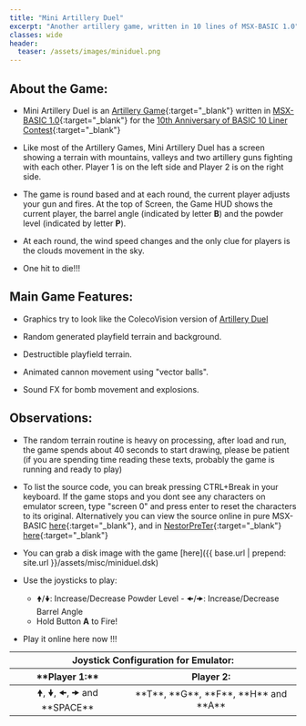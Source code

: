 ```yaml
---
title: "Mini Artillery Duel"
excerpt: "Another artillery game, written in 10 lines of MSX-BASIC 1.0"
classes: wide
header:
  teaser: /assets/images/miniduel.png
---
```


## About the Game:

* Mini Artillery Duel is an [Artillery Game](https://en.wikipedia.org/wiki/Artillery_game){:target="_blank"} written in [MSX-BASIC 1.0](https://en.wikipedia.org/wiki/MSX_BASIC){:target="_blank"} for the [10th Anniversary of BASIC 10 Liner Contest](https://gkanold.wixsite.com/homeputerium){:target="_blank"}

* Like most of the Artillery Games, Mini Artillery Duel has a screen showing a terrain with mountains, valleys and two artillery guns fighting with each other. Player 1 is on the left side and Player 2 is on the right side.

* The game is round based and at each round, the current player adjusts your gun and fires. At the top of Screen, the Game HUD shows the current player, the barrel angle (indicated by letter **B**) and the powder level (indicated by letter **P**).

* At each round, the wind speed changes and the only clue for players is the clouds movement in the sky.

* One hit to die!!!

## Main Game Features:

* Graphics try to look like the ColecoVision version of [Artillery Duel](https://www.youtube.com/watch?v=pbw9qYPxxvQ)

* Random generated playfield terrain and background.

* Destructible playfield terrain.

* Animated cannon movement using "vector balls".

* Sound FX for bomb movement and explosions.

## Observations:

* The random terrain routine is heavy on processing, after load and run, the game spends about 40 seconds to start drawing, please be patient (if you are spending time reading these texts, probably the game is running and ready to play)

* To list the source code, you can break pressing CTRL+Break in your keyboard. If the game stops and you dont see any characters on emulator screen, type "screen 0" and press enter to reset the characters to its original. Alternatively you can view the source online in pure MSX-BASIC [here](https://github.com/carluciosk8/msx-basic/blob/master/ten-liners/miniduel.bas){:target="_blank"}, and in [NestorPreTer](https://www.konamiman.com/msx/msx-e.html#nestorpreter){:target="_blank"} [here](https://github.com/carluciosk8/msx-basic/blob/master/ten-liners/miniduel.npr){:target="_blank"}

* You can grab a disk image with the game [here]({{ base.url | prepend: site.url }}/assets/misc/miniduel.dsk)

* Use the joysticks to play:
  * &#x1F81D;/&#x1F81F;: Increase/Decrease Powder Level - &#x1F81C;/&#x1F81E;: Increase/Decrease Barrel Angle
  * Hold Button **A** to Fire!

* Play it online here now !!!

<div id="wmsx" style="text-align: center; margin: 0 auto 0 auto; horizontal-align:middle;">
  <div id="keys">
    <table style="text-align: center; margin: 0 auto 0 auto; horizontal-align:middle; display: initial;">
      <thead>
        <tr>
          <th style="text-align: center;" class="header" colspan="2">Joystick Configuration for Emulator:</th>
        </tr>
        <tr>
          <th style="text-align: center;" class="header" markdown="span">**Player 1:**</th>
          <th style="text-align: center;" class="header" markdown="span">Player 2:</th>
        </tr>
      </thead>
      <tr>
        <td style="text-align: center;" markdown="span">&#x1F81D;, &#x1F81F;, &#x1F81C;, &#x1F81E; and **SPACE**</td>
        <td style="text-align: center;" markdown="span">**T**, **G**, **F**, **H** and **A**</td>
      </tr>
    </table>
  </div>
  <div id="wmsx-screen" style="box-shadow: 2px 2px 10px rgba(0, 0, 0, .7);"></div>
</div>

<script src="{{ base.url | prepend: site.url }}/assets/js/wmsx.js">
</script>
<script>
    WMSX.MACHINE = "MSX1";
    WMSX.DISKA_URL = "{{ base.url | prepend: site.url }}/assets/misc/miniduel.dsk";
    WMSX.BASIC_RUN = "miniduel.bas";
    WMSX.JOYKEYS_MODE = 2;
</script>

